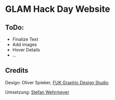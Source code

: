 # GLAM Hack Day Website

## ToDo:
 - Finalize Text
 - Add images
 - Hover Details
 - ...

## Credits


Design: Oliver Spieker, [FUK Graphic Design Studio](http://fuklab.org/)

Umsetzung: [Stefan Wehrmeyer](http://stefanwehrmeyer.com)

